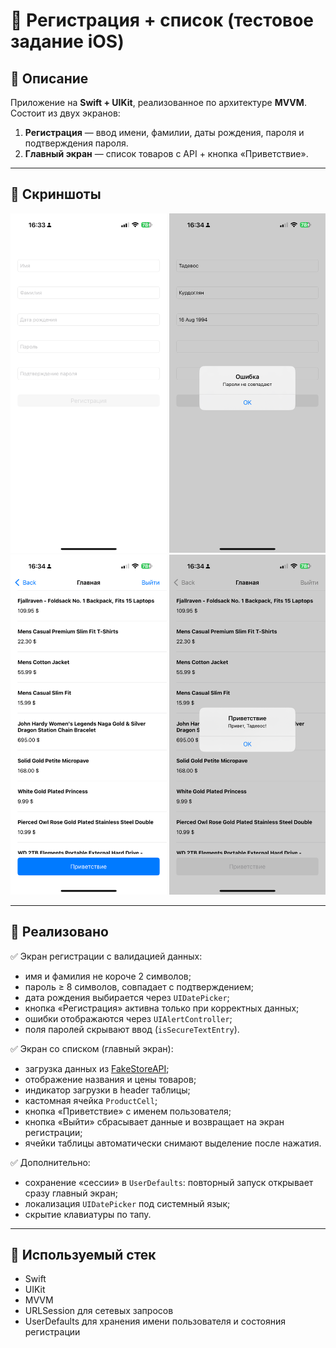 # 📱 Регистрация + список (тестовое задание iOS)

## 🔹 Описание  
Приложение на **Swift + UIKit**, реализованное по архитектуре **MVVM**.  
Состоит из двух экранов:  
1. **Регистрация** — ввод имени, фамилии, даты рождения, пароля и подтверждения пароля.  
2. **Главный экран** — список товаров с API + кнопка «Приветствие».  

---

## 🔹 Скриншоты  

<p float="left">
  <img src="Screenshots/registration.png" width="250">
  <img src="Screenshots/error.png" width="250">
  <img src="Screenshots/main.png" width="250">
  <img src="Screenshots/greeting.png" width="250">
</p>

---

## 🔹 Реализовано  

✅ Экран регистрации с валидацией данных:  
- имя и фамилия не короче 2 символов;  
- пароль ≥ 8 символов, совпадает с подтверждением;  
- дата рождения выбирается через `UIDatePicker`;  
- кнопка «Регистрация» активна только при корректных данных;  
- ошибки отображаются через `UIAlertController`;  
- поля паролей скрывают ввод (`isSecureTextEntry`).  

✅ Экран со списком (главный экран):  
- загрузка данных из [FakeStoreAPI](https://fakestoreapi.com/products);  
- отображение названия и цены товаров;  
- индикатор загрузки в header таблицы;  
- кастомная ячейка `ProductCell`;  
- кнопка «Приветствие» с именем пользователя;  
- кнопка «Выйти» сбрасывает данные и возвращает на экран регистрации;  
- ячейки таблицы автоматически снимают выделение после нажатия.  

✅ Дополнительно:  
- сохранение «сессии» в `UserDefaults`: повторный запуск открывает сразу главный экран;  
- локализация `UIDatePicker` под системный язык;  
- скрытие клавиатуры по тапу.  

---

## 🔹 Используемый стек
- Swift  
- UIKit  
- MVVM  
- URLSession для сетевых запросов  
- UserDefaults для хранения имени пользователя и состояния регистрации  
